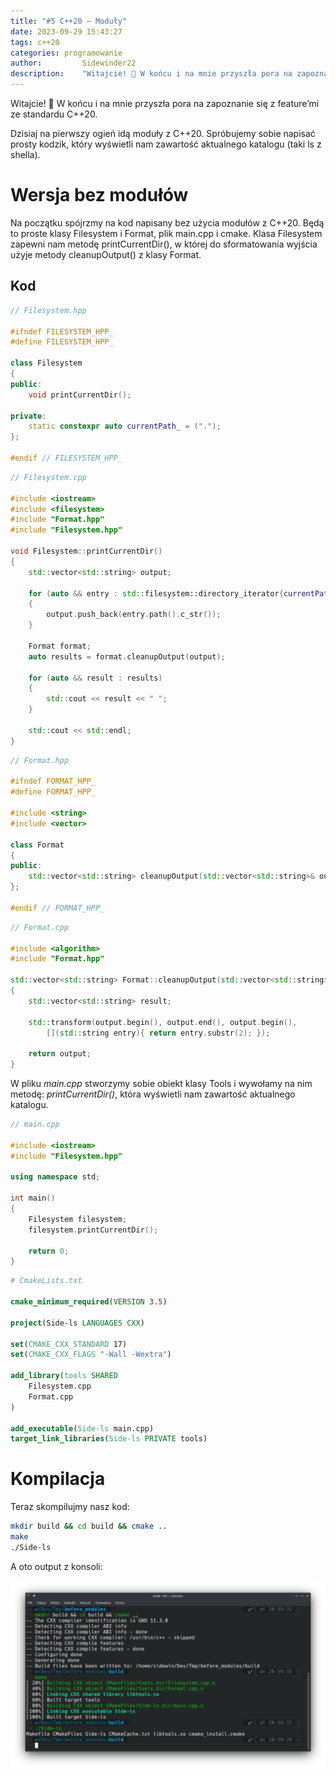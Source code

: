 ```yaml
---
title: "#5 C++20 – Moduły"
date: 2023-09-29 15:43:27
tags: c++20
categories: programowanie
author:         Sidewinder22
description:    "Witajcie! 🙂 W końcu i na mnie przyszła pora na zapoznanie się z feature’mi ze standardu C++20."
---
```



Witajcie! 🙂
W końcu i na mnie przyszła pora na zapoznanie się z feature’mi ze standardu C++20.

Dzisiaj na pierwszy ogień idą moduły z C++20. Spróbujemy sobie napisać prosty kodzik, który wyświetli nam zawartość aktualnego katalogu (taki ls z shella).

# Wersja bez modułów

Na początku spójrzmy na kod napisany bez użycia modułów z C++20. Będą to proste klasy Filesystem i Format, plik main.cpp i cmake.
Klasa Filesystem zapewni nam metodę printCurrentDir(), w której do sformatowania wyjścia użyje metody cleanupOutput() z klasy Format.

## Kod

```cpp
// Filesystem.hpp

#ifndef FILESYSTEM_HPP_
#define FILESYSTEM_HPP_

class Filesystem
{
public:
    void printCurrentDir();

private:
    static constexpr auto currentPath_ = (".");
};

#endif // FILESYSTEM_HPP_
```

```cpp
// Filesystem.cpp

#include <iostream>
#include <filesystem>
#include "Format.hpp"
#include "Filesystem.hpp"

void Filesystem::printCurrentDir()
{
    std::vector<std::string> output;
    
    for (auto && entry : std::filesystem::directory_iterator{currentPath_})
    {
        output.push_back(entry.path().c_str());
    }

    Format format;
    auto results = format.cleanupOutput(output);

    for (auto && result : results)
    {
        std::cout << result << " ";
    }

    std::cout << std::endl;
}
```

```cpp
// Format.hpp

#ifndef FORMAT_HPP_
#define FORMAT_HPP_

#include <string>
#include <vector>

class Format
{
public:
    std::vector<std::string> cleanupOutput(std::vector<std::string>& output);
};

#endif // FORMAT_HPP_
```

```cpp
// Format.cpp

#include <algorithm>
#include "Format.hpp"

std::vector<std::string> Format::cleanupOutput(std::vector<std::string>& output)
{
    std::vector<std::string> result;

    std::transform(output.begin(), output.end(), output.begin(),
        [](std::string entry){ return entry.substr(2); });

    return output;
}
```



W pliku <em>main.cpp</em> stworzymy sobie obiekt klasy Tools i wywołamy na nim metodę: <em>printCurrentDir()</em>, która wyświetli nam zawartość aktualnego katalogu.

```cpp
// main.cpp

#include <iostream>
#include "Filesystem.hpp"

using namespace std;

int main()
{
    Filesystem filesystem;
    filesystem.printCurrentDir();

    return 0;
}
```

```cmake
# CmakeLists.txt

cmake_minimum_required(VERSION 3.5)

project(Side-ls LANGUAGES CXX)

set(CMAKE_CXX_STANDARD 17)
set(CMAKE_CXX_FLAGS "-Wall -Wextra")

add_library(tools SHARED
    Filesystem.cpp
    Format.cpp
)

add_executable(Side-ls main.cpp)
target_link_libraries(Side-ls PRIVATE tools)

```

# Kompilacja

Teraz skompilujmy nasz kod:

```bash
mkdir build && cd build && cmake ..
make
./Side-ls
```

A oto output z konsoli:

![cpp_without_modules](/assets/images/cpp20_without_modules.png)
